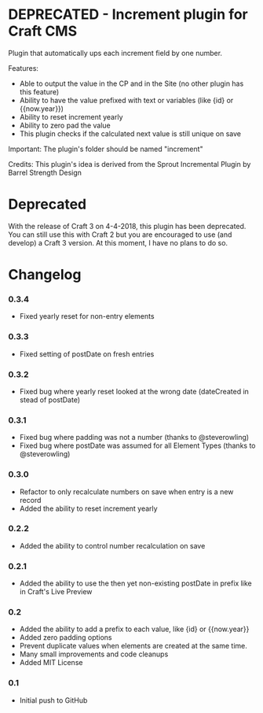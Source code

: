 DEPRECATED - Increment plugin for Craft CMS
=================

Plugin that automatically ups each increment field by one number.

Features:
- Able to output the value in the CP and in the Site (no other plugin has this feature)
- Ability to have the value prefixed with text or variables (like {id} or {{now.year}})
- Ability to reset increment yearly
- Ability to zero pad the value
- This plugin checks if the calculated next value is still unique on save

Important:
The plugin's folder should be named "increment"

Credits:
This plugin's idea is derived from the Sprout Incremental Plugin by Barrel Strength Design

Deprecated
=================
With the release of Craft 3 on 4-4-2018, this plugin has been deprecated. You can still use this with Craft 2 but you are encouraged to use (and develop) a Craft 3 version. At this moment, I have no plans to do so.

Changelog
=================
### 0.3.4 ###
- Fixed yearly reset for non-entry elements

### 0.3.3 ###
- Fixed setting of postDate on fresh entries

### 0.3.2 ###
- Fixed bug where yearly reset looked at the wrong date (dateCreated in stead of postDate)

### 0.3.1 ###
- Fixed bug where padding was not a number (thanks to @steverowling)
- Fixed bug where postDate was assumed for all Element Types (thanks to @steverowling)

### 0.3.0 ###
- Refactor to only recalculate numbers on save when entry is a new record
- Added the ability to reset increment yearly

### 0.2.2 ###
- Added the ability to control number recalculation on save

### 0.2.1 ###
- Added the ability to use the then yet non-existing postDate in prefix like in Craft's Live Preview

### 0.2 ###
- Added the ability to add a prefix to each value, like {id} or {{now.year}}
- Added zero padding options
- Prevent duplicate values when elements are created at the same time.
- Many small improvements and code cleanups
- Added MIT License

### 0.1 ###
- Initial push to GitHub
